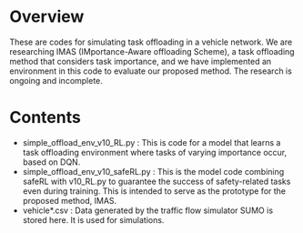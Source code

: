 # Overview
These are codes for simulating task offloading in a vehicle network.
We are researching IMAS (IMportance-Aware offloading Scheme), a task offloading method that considers task importance, and we have implemented an environment in this code to evaluate our proposed method.
The research is ongoing and incomplete.

# Contents
- simple_offload_env_v10_RL.py : This is code for a model that learns a task offloading environment where tasks of varying importance occur, based on DQN.
- simple_offload_env_v10_safeRL.py : This is the model code combining safeRL with v10_RL.py to guarantee the success of safety-related tasks even during training. This is intended to serve as the prototype for the proposed method, IMAS.
- vehicle*.csv : Data generated by the traffic flow simulator SUMO is stored here. It is used for simulations.
